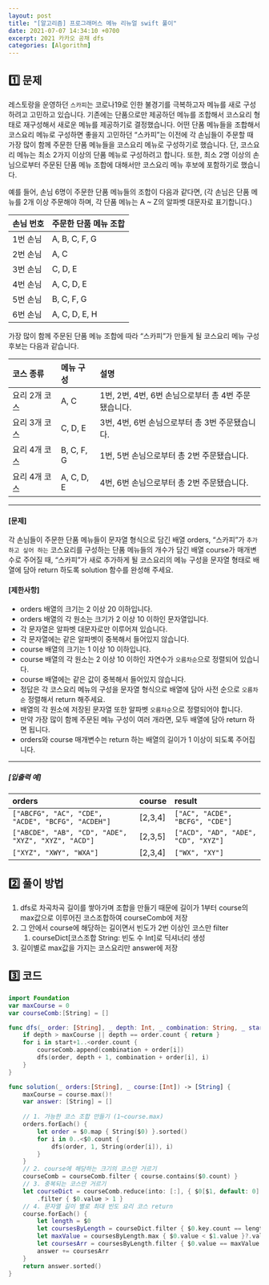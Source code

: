 ```yaml
---
layout: post
title: "[알고리즘] 프로그래머스 메뉴 리뉴얼 swift 풀이"
date: 2021-07-07 14:34:10 +0700
excerpt: 2021 카카오 공채 dfs
categories: [Algorithm]
---
```


## 1️⃣ 문제

레스토랑을 운영하던 `스카피`는 코로나19로 인한 불경기를 극복하고자 메뉴를 새로 구성하려고 고민하고 있습니다.
기존에는 단품으로만 제공하던 메뉴를 조합해서 코스요리 형태로 재구성해서 새로운 메뉴를 제공하기로 결정했습니다. 어떤 단품 메뉴들을 조합해서 코스요리 메뉴로 구성하면 좋을지 고민하던 “스카피”는 이전에 각 손님들이 주문할 때 가장 많이 함께 주문한 단품 메뉴들을 코스요리 메뉴로 구성하기로 했습니다.
단, 코스요리 메뉴는 최소 2가지 이상의 단품 메뉴로 구성하려고 합니다. 또한, 최소 2명 이상의 손님으로부터 주문된 단품 메뉴 조합에 대해서만 코스요리 메뉴 후보에 포함하기로 했습니다.

예를 들어, 손님 6명이 주문한 단품 메뉴들의 조합이 다음과 같다면,
(각 손님은 단품 메뉴를 2개 이상 주문해야 하며, 각 단품 메뉴는 A ~ Z의 알파벳 대문자로 표기합니다.)

| 손님 번호 | 주문한 단품 메뉴 조합 |
| :-------- | :-------------------- |
| 1번 손님  | A, B, C, F, G         |
| 2번 손님  | A, C                  |
| 3번 손님  | C, D, E               |
| 4번 손님  | A, C, D, E            |
| 5번 손님  | B, C, F, G            |
| 6번 손님  | A, C, D, E, H         |

가장 많이 함께 주문된 단품 메뉴 조합에 따라 “스카피”가 만들게 될 코스요리 메뉴 구성 후보는 다음과 같습니다.

| 코스 종류     | 메뉴 구성  | 설명                                                 |
| :------------ | :--------- | :--------------------------------------------------- |
| 요리 2개 코스 | A, C       | 1번, 2번, 4번, 6번 손님으로부터 총 4번 주문됐습니다. |
| 요리 3개 코스 | C, D, E    | 3번, 4번, 6번 손님으로부터 총 3번 주문됐습니다.      |
| 요리 4개 코스 | B, C, F, G | 1번, 5번 손님으로부터 총 2번 주문됐습니다.           |
| 요리 4개 코스 | A, C, D, E | 4번, 6번 손님으로부터 총 2번 주문됐습니다.           |

------

#### **[문제]**

각 손님들이 주문한 단품 메뉴들이 문자열 형식으로 담긴 배열 orders, “스카피”가 `추가하고 싶어 하는` 코스요리를 구성하는 단품 메뉴들의 개수가 담긴 배열 course가 매개변수로 주어질 때, “스카피”가 새로 추가하게 될 코스요리의 메뉴 구성을 문자열 형태로 배열에 담아 return 하도록 solution 함수를 완성해 주세요.

#### **[제한사항]**

- orders 배열의 크기는 2 이상 20 이하입니다.
- orders 배열의 각 원소는 크기가 2 이상 10 이하인 문자열입니다.
- 각 문자열은 알파벳 대문자로만 이루어져 있습니다.
- 각 문자열에는 같은 알파벳이 중복해서 들어있지 않습니다.
- course 배열의 크기는 1 이상 10 이하입니다.
- course 배열의 각 원소는 2 이상 10 이하인 자연수가 `오름차순`으로 정렬되어 있습니다.
- course 배열에는 같은 값이 중복해서 들어있지 않습니다.
- 정답은 각 코스요리 메뉴의 구성을 문자열 형식으로 배열에 담아 사전 순으로 `오름차순` 정렬해서 return 해주세요.
- 배열의 각 원소에 저장된 문자열 또한 알파벳 `오름차순`으로 정렬되어야 합니다.
- 만약 가장 많이 함께 주문된 메뉴 구성이 여러 개라면, 모두 배열에 담아 return 하면 됩니다.
- orders와 course 매개변수는 return 하는 배열의 길이가 1 이상이 되도록 주어집니다.

------

##### **[입출력 예]**

| orders                                              | course  | result                              |
| :-------------------------------------------------- | :------ | :---------------------------------- |
| `["ABCFG", "AC", "CDE", "ACDE", "BCFG", "ACDEH"]`   | [2,3,4] | `["AC", "ACDE", "BCFG", "CDE"]`     |
| `["ABCDE", "AB", "CD", "ADE", "XYZ", "XYZ", "ACD"]` | [2,3,5] | `["ACD", "AD", "ADE", "CD", "XYZ"]` |
| `["XYZ", "XWY", "WXA"]`                             | [2,3,4] | `["WX", "XY"]`                      |

## 2️⃣ 풀이 방법

1. dfs로 차곡차곡 길이를 쌓아가며 조합을 만들기 때문에 길이가 1부터 course의 max값으로 이루어진 코스조합하여 courseComb에 저장
2. 그 안에서 course에 해당하는 길이면서 빈도가 2번 이상인 코스만 filter
   1. courseDict[코스조합 String: 빈도 수 Int]로 딕셔너리 생성
3. 길이별로 max값을 가지는 코스요리만 answer에 저장

## 3️⃣ 코드

``` swift
import Foundation
var maxCourse = 0
var courseComb:[String] = []

func dfs(_ order: [String], _ depth: Int, _ combination: String, _ start: Int) {
    if depth > maxCourse || depth == order.count { return }
    for i in start+1..<order.count {
        courseComb.append(combination + order[i])
        dfs(order, depth + 1, combination + order[i], i)
    }
}

func solution(_ orders:[String], _ course:[Int]) -> [String] {
    maxCourse = course.max()!
    var answer: [String] = []
    
    // 1. 가능한 코스 조합 만들기 (1~course.max)
    orders.forEach() {
        let order = $0.map { String($0) }.sorted()
        for i in 0..<$0.count {
            dfs(order, 1, String(order[i]), i)
        }
    }
    // 2. course에 해당하는 크기의 코스만 거르기
    courseComb = courseComb.filter { course.contains($0.count) }
    // 3. 중복되는 코스만 거르기
    let courseDict = courseComb.reduce(into: [:], { $0[$1, default: 0] += 1 })
        .filter { $0.value > 1 }
    // 4. 문자열 길이 별로 최대 빈도 요리 코스 return
    course.forEach() {
        let length = $0
        let coursesByLength = courseDict.filter { $0.key.count == length }
        let maxValue = coursesByLength.max { $0.value < $1.value }?.value
        let coursesArr = coursesByLength.filter { $0.value == maxValue }.map { $0.key }
        answer += coursesArr
    }
    return answer.sorted()
}
```
